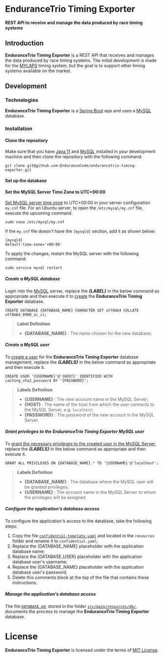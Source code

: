 # EnduranceTrio Timing Exporter

**REST API to receive and manage the data produced by race timing systems**

## Introduction

**EnduranceTrio Timing Exporter** is a REST API that receives and manages the data produced by
race timing systems. The initial development is made for the [MYLAPS](https://www.mylaps.com/)
timing system, but the goal is to support other timing systems available on the market.

## Development

### Technologies

**EnduranceTrio Timing Exporter** is a [Spring Boot](https://spring.io/projects/spring-boot) app
and uses a [MySQL](https://www.mysql.com/) database.

### Installation

#### Clone the repository

Make sure that you have [Java 11](https://javaalmanac.io/jdk/11/) and
[MySQL](https://www.mysql.com/) installed in your development machine and then clone the repository
with the following command:

    git clone git@github.com:EnduranceCode/endurancetrio-timing-exporter.git

#### Set up the database

#### Set the MySQL Server Time Zone to UTC+00:00

[Set MySQL server time zone](https://www.scaler.com/topics/mysql-time-zone/) to UTC+00:00 in your
server configuration `my.cnf` file. For an Ubuntu server, to open the `/etc/mysql/my.cnf` file,
execute the upcoming command.

    sudo nano /etc/mysql/my.cnf

If the `my.cnf` file doesn't have the `[mysqld]` section, add it as shown below:

    [mysqld]
    default-time-zone='+00:00'

To apply the changes, restart the MySQL server with the following command:

    sudo service mysql restart

##### Create a MySQL database

Login into the [MySQL](https://www.mysql.com/) server, replace the ***{LABEL}*** in the below
command as appropriate and then execute it to
[create](https://www.mysqltutorial.org/mysql-create-database/) the **EnduranceTrio Timing Exporter**
database.

    CREATE DATABASE {DATABASE_NAME} CHARACTER SET utf8mb4 COLLATE utf8mb4_0900_ai_ci;

> **Label Definition**
>
> + **{DATABASE_NAME}** : The name chosen for the new database;

##### Create a MySQL user

To [create a user](https://www.mysqltutorial.org/mysql-create-user.aspx) for the
**EnduranceTrio Timing Exporter** database management, replace the ***{LABELS}*** in the below 
command as appropriate and then execute it.

    CREATE USER '{USERNAME}'@'{HOST}' IDENTIFIED WITH caching_sha2_password BY '{PASSWORD}';

> **Labels Definition**
>
> + **{USERNAME}** : The new account name in the MySQL Server;
> + **{HOST}** : The name of the host from which the user connects to the MySQL Server, e.g. `localhost`;
> + **{PASSWORD}** : The password of the new account in the MySQL Server.

##### Grant privileges to the EnduranceTrio Timing Exporter MySQL user

To [grant the necessary privileges to the created user in the MySQL Server](https://www.mysqltutorial.org/mysql-grant.aspx),
replace the ***{LABELS}*** in the below command as appropriate and then execute it.

    GRANT ALL PRIVILEGES ON {DATABASE_NAME}.* TO '{USERNAME}'@'localhost';

> **Labels Definition**
>
> + **{DATABASE_NAME}** : The database where the MySQL user will be granted privileges;
> + **{USERNAME}** : The account name in the MySQL Server to whom the privileges will be assigned.

##### Configure the application's database access

To configure the application's access to the database, take the following steps:

1. Copy the file [`confidential-template.yaml`](./src/main/resources/confidential-template.yaml) and
located in the `resources` folder and rename it to `confidential.yaml`;
2. Replace the {DATABASE_NAME} placeholder with the application database name;
3. Replace the {DATABASE_USER} placeholder with the application database user's username;
4. Replace the {DATABASE_NAME} placeholder with the application database user's password;
5. Delete this comments block at the top of the file that contains these instructions.

##### Manage the application's database access

The file [`DATABASE.md`](./src/main/resources/db/DATABASE.md), stored in the folder
[`src/main/resources/db/`](./src/main/resources/db), documents the process to manage
the **EnduranceTrio Timing Exporter** database.

# License

**EnduranceTrio Timing Exporter** is licensed under the terms of [MIT License](./LICENSE).
